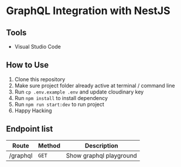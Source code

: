 # GraphQL Integration with NestJS

## Tools

- Visual Studio Code

## How to Use

1. Clone this repository
2. Make sure project folder already active at terminal / command line
3. Run `cp .env.example .env` and update cloudinary key
4. Run `npm install` to install dependency
5. Run `npm run start:dev` to run project
6. Happy Hacking

## Endpoint list

| Route    | Method | Description             |
| -------- | ------ | ----------------------- |
| /graphql | `GET`  | Show graphql playground |
